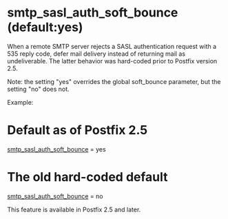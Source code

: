 # smtp_sasl_auth_soft_bounce (default:yes) 

 When a remote SMTP server rejects a SASL authentication request
with a 535 reply code, defer mail delivery instead of returning
mail as undeliverable. The latter behavior was hard-coded prior to
Postfix version 2.5. 

 Note: the setting "yes" overrides the global soft_bounce
parameter, but the setting "no" does not. 

 Example: 


# Default as of Postfix 2.5
<a href="postconf.5.html#smtp_sasl_auth_soft_bounce">smtp_sasl_auth_soft_bounce</a> = yes
# The old hard-coded default
<a href="postconf.5.html#smtp_sasl_auth_soft_bounce">smtp_sasl_auth_soft_bounce</a> = no


 This feature is available in Postfix 2.5 and later. 


